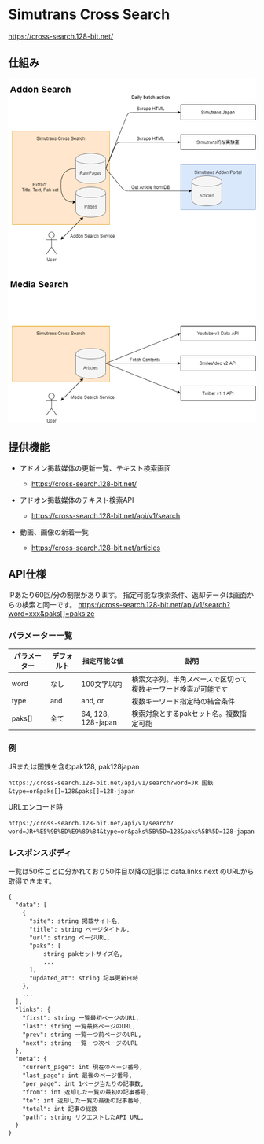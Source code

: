 # Simutrans Cross Search
https://cross-search.128-bit.net/

## 仕組み
<img src="./docs/spec/img/flow.png">

## 提供機能
- アドオン掲載媒体の更新一覧、テキスト検索画面
    - https://cross-search.128-bit.net/

- アドオン掲載媒体のテキスト検索API
    - https://cross-search.128-bit.net/api/v1/search

- 動画、画像の新着一覧
    - https://cross-search.128-bit.net/articles

## API仕様
IPあたり60回/分の制限があります。
指定可能な検索条件、返却データは画面からの検索と同一です。
https://cross-search.128-bit.net/api/v1/search?word=xxx&paks[]=paksize

### パラメーター一覧
|パラメーター|デフォルト|指定可能な値|説明|
|---|---|---|---|
|word|なし|100文字以内|検索文字列。半角スペースで区切って複数キーワード検索が可能です|
|type|and|and, or|複数キーワード指定時の結合条件|
|paks[]|全て|64, 128, 128-japan|検索対象とするpakセット名。複数指定可能|

### 例
JRまたは国鉄を含むpak128, pak128japan

`https://cross-search.128-bit.net/api/v1/search?word=JR 国鉄&type=or&paks[]=128&paks[]=128-japan`

URLエンコード時

`https://cross-search.128-bit.net/api/v1/search?word=JR+%E5%9B%BD%E9%89%84&type=or&paks%5B%5D=128&paks%5B%5D=128-japan`

### レスポンスボディ
一覧は50件ごとに分かれており50件目以降の記事は data.links.next のURLから取得できます。
```
{
  "data": [
    {
      "site": string 掲載サイト名,
      "title": string ページタイトル,
      "url": string ページURL,
      "paks": [
          string pakセットサイズ名,
          ...
      ],
      "updated_at": string 記事更新日時
    },
    ...
  ],
  "links": {
    "first": string 一覧最初ページのURL,
    "last": string 一覧最終ページのURL,
    "prev": string 一覧一つ前ページのURL,
    "next": string 一覧一つ次ページのURL
  },
  "meta": {
    "current_page": int 現在のページ番号,
    "last_page": int 最後のページ番号,
    "per_page": int 1ページ当たりの記事数,
    "from": int 返却した一覧の最初の記事番号,
    "to": int 返却した一覧の最後の記事番号,
    "total": int 記事の総数
    "path": string リクエストしたAPI URL,
  }
}
```
